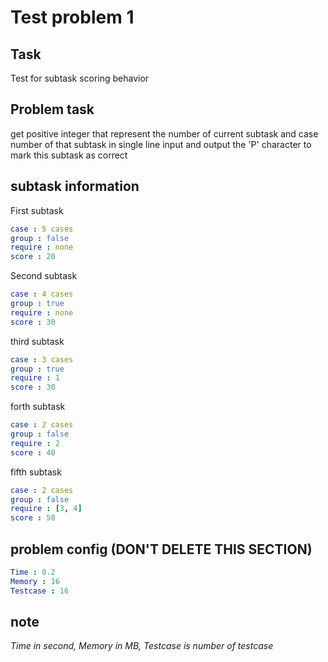 # Test problem 1

## Task

Test for subtask scoring behavior

## Problem task

get positive integer that represent the number of current subtask and case number of that subtask in single line input
and output the 'P' character to mark this subtask as correct

## subtask information

First subtask

```yaml
case : 5 cases
group : false
require : none
score : 20
```

Second subtask

```yaml
case : 4 cases
group : true
require : none
score : 30
```

third subtask

```yaml
case : 3 cases
group : true
require : 1
score : 30
```

forth subtask

```yaml
case : 2 cases
group : false
require : 2
score : 40
```

fifth subtask

```yaml
case : 2 cases
group : false
require : [3, 4]
score : 50
```

## problem config (DON'T DELETE THIS SECTION)

```yaml
Time : 0.2
Memory : 16
Testcase : 16
```

## note

_Time in second, Memory in MB, Testcase is number of testcase_